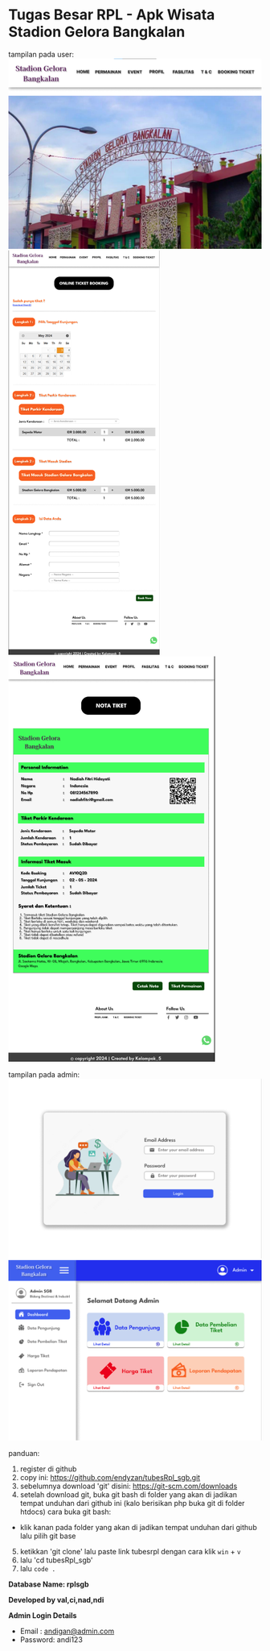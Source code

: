 # Tugas Besar RPL - Apk Wisata Stadion Gelora Bangkalan
tampilan pada user:
![Deskripsi Gambar](https://github.com/endyzan/tubesRpl_sgb/blob/main/upload/demo/1.1.png)
![Deskripsi Gambar](https://github.com/endyzan/tubesRpl_sgb/blob/main/upload/demo/1.2.png)
![Deskripsi Gambar](https://github.com/endyzan/tubesRpl_sgb/blob/main/upload/demo/1.3.png)


tampilan pada admin:
![Deskripsi Gambar](https://github.com/endyzan/tubesRpl_sgb/blob/main/upload/demo/2.1.png)
![Deskripsi Gambar](https://github.com/endyzan/tubesRpl_sgb/blob/main/upload/demo/2.2.png)


panduan:
1. register di github
2. copy ini: https://github.com/endyzan/tubesRpl_sgb.git
3. sebelumnya download 'git' disini: https://git-scm.com/downloads
4. setelah download git, buka git bash di folder yang akan di jadikan tempat unduhan dari github ini (kalo berisikan php buka git di folder htdocs)
cara buka git bash:
- klik kanan pada folder yang akan di jadikan tempat unduhan dari github lalu pilih git base
5. ketikkan 'git clone' lalu paste link tubesrpl dengan cara klik ```win``` + ```v```
6. lalu 'cd tubesRpl_sgb'
7. lalu ```code .```



**Database Name: rplsgb**

**Developed by val,ci,nad,ndi**

**Admin Login Details**

- Email   : andigan@admin.com
- Password: andi123
